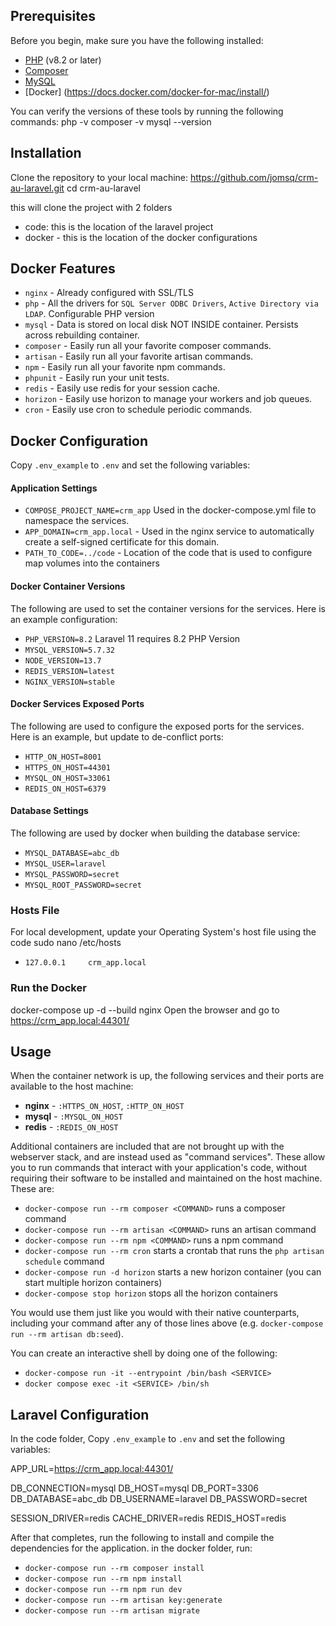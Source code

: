 ## Prerequisites

Before you begin, make sure you have the following installed:

- [PHP](https://www.php.net/downloads) (v8.2 or later)
- [Composer](https://getcomposer.org/)
- [MySQL](https://www.mysql.com/downloads/) 
- [Docker] (https://docs.docker.com/docker-for-mac/install/)

You can verify the versions of these tools by running the following commands:
php -v
composer -v
mysql --version

## Installation
Clone the repository to your local machine:
https://github.com/jomsq/crm-au-laravel.git
cd crm-au-laravel

this will clone the project with 2 folders
- code: this is the location of the laravel project
- docker - this is the location of the docker configurations

## Docker Features
- `nginx` - Already configured with SSL/TLS
- `php` - All the drivers for `SQL Server ODBC Drivers`, `Active Directory via LDAP`. Configurable PHP version
- `mysql` - Data is stored on local disk NOT INSIDE container. Persists across rebuilding container.
- `composer` - Easily run all your favorite composer commands.
- `artisan` - Easily run all your favorite artisan commands.
- `npm` - Easily run all your favorite npm commands.
- `phpunit` - Easily run your unit tests.
- `redis` - Easily use redis for your session cache.
- `horizon` - Easily use horizon to manage your workers and job queues.
- `cron` - Easily use cron to schedule periodic commands.

## Docker Configuration
Copy `.env_example` to `.env` and set the following variables:

#### Application Settings
- `COMPOSE_PROJECT_NAME=crm_app` Used in the docker-compose.yml file to namespace the services.
- `APP_DOMAIN=crm_app.local` - Used in the nginx service to automatically create a self-signed certificate for this domain.
- `PATH_TO_CODE=../code` - Location of the code that is used to configure map volumes into the containers

#### Docker Container Versions
The following are used to set the container versions for the services. Here is an example configuration:
- `PHP_VERSION=8.2` Laravel 11 requires 8.2 PHP Version
- `MYSQL_VERSION=5.7.32`
- `NODE_VERSION=13.7`
- `REDIS_VERSION=latest`
- `NGINX_VERSION=stable`

#### Docker Services Exposed Ports
The following are used to configure the exposed ports for the services. Here is an example, but update to de-conflict ports:
- `HTTP_ON_HOST=8001`
- `HTTPS_ON_HOST=44301`
- `MYSQL_ON_HOST=33061`
- `REDIS_ON_HOST=6379`

#### Database Settings
The following are used by docker when building the database service:
- `MYSQL_DATABASE=abc_db`
- `MYSQL_USER=laravel`
- `MYSQL_PASSWORD=secret`
- `MYSQL_ROOT_PASSWORD=secret`

### Hosts File
For local development, update your Operating System's host file using the code sudo nano /etc/hosts

- `127.0.0.1     crm_app.local`

### Run the Docker
docker-compose up -d --build nginx
Open the browser and go to https://crm_app.local:44301/

## Usage

When the container network is up, the following services and their ports are available to the host machine:

- **nginx** - `:HTTPS_ON_HOST`, `:HTTP_ON_HOST`
- **mysql** - `:MYSQL_ON_HOST`
- **redis** - `:REDIS_ON_HOST`

Additional containers are included that are not brought up with the webserver stack, and are instead used as "command services". These allow you to run commands that interact with your application's code, without requiring their software to be installed and maintained on the host machine. These are:

- `docker-compose run --rm composer <COMMAND>` runs a composer command
- `docker-compose run --rm artisan <COMMAND>` runs an artisan command
- `docker-compose run --rm npm <COMMAND>` runs a npm command 
- `docker-compose run --rm cron` starts a crontab that runs the `php artisan schedule` command
- `docker-compose run -d horizon` starts a new horizon container (you can start multiple horizon containers)
- `docker-compose stop horizon` stops all the horizon containers

You would use them just like you would with their native counterparts, including your command after any of those lines above (e.g. `docker-compose run --rm artisan db:seed`).

You can create an interactive shell by doing one of the following:

- `docker-compose run -it --entrypoint /bin/bash <SERVICE>`
-  `docker compose exec -it <SERVICE> /bin/sh`

## Laravel Configuration

In the code folder, Copy `.env_example` to `.env` and set the following variables:

APP_URL=https://crm_app.local:44301/

DB_CONNECTION=mysql
DB_HOST=mysql
DB_PORT=3306
DB_DATABASE=abc_db
DB_USERNAME=laravel
DB_PASSWORD=secret

SESSION_DRIVER=redis
CACHE_DRIVER=redis
REDIS_HOST=redis

After that completes, run the following to install and compile the dependencies for the application. in the docker folder, run:
- `docker-compose run --rm composer install`
- `docker-compose run --rm npm install`
- `docker-compose run --rm npm run dev`
- `docker-compose run --rm artisan key:generate`
- `docker-compose run --rm artisan migrate`
